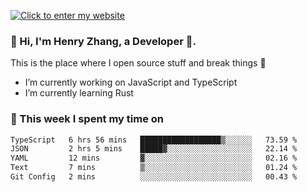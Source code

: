 [![Click to enter my website](https://github.com/zh30/zh30/assets/7930156/6ddf6875-8812-4d7d-bf56-316808426248)](https://zhanghe.dev) 

### 👋 Hi, I'm Henry Zhang, a Developer 🚀.

This is the place where I open source stuff and break things :rofl:

- I’m currently working on JavaScript and TypeScript
- I’m currently learning Rust

### 💪 This week I spent my time on

<!--START_SECTION:waka-->

```txt
TypeScript   6 hrs 56 mins   ██████████████████▒░░░░░░   73.59 %
JSON         2 hrs 5 mins    █████▓░░░░░░░░░░░░░░░░░░░   22.14 %
YAML         12 mins         ▓░░░░░░░░░░░░░░░░░░░░░░░░   02.16 %
Text         7 mins          ▒░░░░░░░░░░░░░░░░░░░░░░░░   01.24 %
Git Config   2 mins          ░░░░░░░░░░░░░░░░░░░░░░░░░   00.43 %
```

<!--END_SECTION:waka-->
